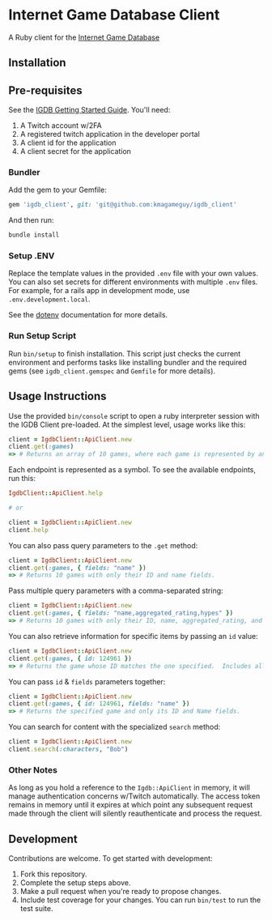# Internet Game Database Client

A Ruby client for the [Internet Game Database](https://www.igdb.com/)

## Installation

## Pre-requisites
See the [IGDB Getting Started Guide](https://api-docs.igdb.com/#getting-started).  You'll need:
1. A Twitch account w/2FA
1. A registered twitch application in the developer portal
1. A client id for the application
1. A client secret for the application

### Bundler

Add the gem to your Gemfile:

```ruby
gem 'igdb_client', git: 'git@github.com:kmagameguy/igdb_client'
```

And then run:

```bash
bundle install
```
### Setup .ENV

Replace the template values in the provided `.env` file with your own values.  You can also set secrets for different environments with multiple `.env` files.  For example, for a rails app in development mode, use `.env.development.local`.

See the [dotenv](https://github.com/bkeepers/dotenv) documentation for more details.

### Run Setup Script
Run `bin/setup` to finish installation.  This script just checks the current environment and performs tasks like installing bundler and the required gems (see `igdb_client.gemspec` and `Gemfile` for more details).

## Usage Instructions

Use the provided `bin/console` script to open a ruby interpreter session with the IGDB Client pre-loaded.  At the simplest level, usage works like this:

```ruby
client = IgdbClient::ApiClient.new
client.get(:games)
=> # Returns an array of 10 games, where each game is represented by an OpenStruct object.  ALL available fields are returned.
```

Each endpoint is represented as a symbol.  To see the available endpoints, run this:

```ruby
IgdbClient::ApiClient.help

# or

client = IgdbClient::ApiClient.new
client.help
```

You can also pass query parameters to the `.get` method:

```ruby
client = IgdbClient::ApiClient.new
client.get(:games, { fields: "name" })
=> # Returns 10 games with only their ID and name fields.
```

Pass multiple query parameters with a comma-separated string:

```ruby
client = IgdbClient::ApiClient.new
client.get(:games, { fields: "name,aggregated_rating,hypes" })
=> # Returns 10 games with only their ID, name, aggregated_rating, and hypes.
```

You can also retrieve information for specific items by passing an `id` value:
```ruby
client = IgdbClient::ApiClient.new
client.get(:games, { id: 124961 })
=> # Returns the game whose ID matches the one specified.  Includes all available fields.
```

You can pass `id` & `fields` parameters together:
```ruby
client = IgdbClient::ApiClient.new
client.get(:games, { id: 124961, fields: "name" })
=> # Returns the specified game and only its ID and Name fields.
```

You can search for content with the specialized `search` method:
```ruby
client = IgdbClient::ApiClient.new
client.search(:characters, "Bob")
```

### Other Notes
As long as you hold a reference to the `Igdb::ApiClient` in memory, it will manage authentication concerns w/Twitch automatically.
The access token remains in memory until it expires at which point any subsequent request made through the client will silently reauthenticate and process the request.

## Development
Contributions are welcome.  To get started with development:
1. Fork this repository.
1. Complete the setup steps above.
1. Make a pull request when you're ready to propose changes.
1. Include test coverage for your changes.  You can run `bin/test` to run the test suite.
